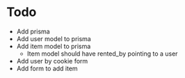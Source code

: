 # Todo
- Add prisma
- Add user model to prisma
- Add item model to prisma
    - Item model should have rented_by pointing to a user
- Add user by cookie form
- Add form to add item   
